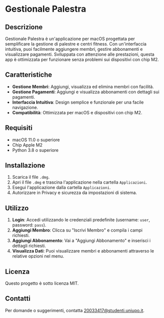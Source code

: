 # Gestionale Palestra

## Descrizione

Gestionale Palestra è un'applicazione per macOS progettata per semplificare la gestione di palestre e centri fitness. Con un'interfaccia intuitiva, puoi facilmente aggiungere membri, gestire abbonamenti e visualizzare pagamenti. Sviluppata con attenzione alle prestazioni, questa app è ottimizzata per funzionare senza problemi sui dispositivi con chip M2.

## Caratteristiche

- **Gestione Membri**: Aggiungi, visualizza ed elimina membri con facilità.
- **Gestione Pagamenti**: Aggiungi e visualizza abbonamenti con dettagli sui pagamenti.
- **Interfaccia Intuitiva**: Design semplice e funzionale per una facile navigazione.
- **Compatibilità**: Ottimizzata per macOS e dispositivi con chip M2.

## Requisiti

- macOS 11.0 o superiore
- Chip Apple M2
- Python 3.8 o superiore

## Installazione

1. Scarica il file `.dmg`.
2. Apri il file `.dmg` e trascina l'applicazione nella cartella `Applicazioni`.
3. Esegui l'applicazione dalla cartella `Applicazioni`.
4. Autorizzare in Privacy e sicurezza da impostazioni di sistema.

## Utilizzo

1. **Login**: Accedi utilizzando le credenziali predefinite (username: `user`, password: `pass`).
2. **Aggiungi Membro**: Clicca su "Iscrivi Membro" e compila i campi richiesti.
3. **Aggiungi Abbonamento**: Vai a "Aggiungi Abbonamento" e inserisci i dettagli richiesti.
4. **Visualizza Dati**: Puoi visualizzare membri e abbonamenti attraverso le relative opzioni nel menu.

## Licenza

Questo progetto è sotto licenza MIT.

## Contatti

Per domande o suggerimenti, contatta [20033417@studenti.uniupo.it](20033417@studenti.uniupo.it).
